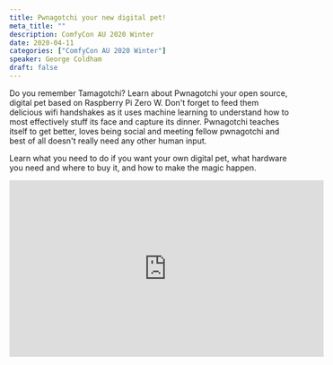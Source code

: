 ```yaml
---
title: Pwnagotchi your new digital pet!
meta_title: ""
description: ComfyCon AU 2020 Winter
date: 2020-04-11
categories: ["ComfyCon AU 2020 Winter"]
speaker: George Coldham
draft: false
---
```

Do you remember Tamagotchi? Learn about Pwnagotchi your open source, digital pet based on Raspberry Pi Zero W. Don't forget to feed them delicious wifi handshakes as it uses machine learning to understand how to most effectively stuff its face and capture its dinner. Pwnagotchi teaches itself to get better, loves being social and meeting fellow pwnagotchi and best of all doesn't really need any other human input.

Learn what you need to do if you want your own digital pet, what hardware you need and where to buy it, and how to make the magic happen.

<iframe width="560" height="315" src="https://www.youtube.com/embed/ds4k0uHCA-g?si=UTJtTboNahW9gOmd" title="YouTube video player" frameborder="0" allow="accelerometer; autoplay; clipboard-write; encrypted-media; gyroscope; picture-in-picture; web-share" allowfullscreen></iframe>
